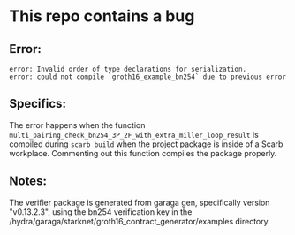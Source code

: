 # This repo contains a bug

## Error:
```
error: Invalid order of type declarations for serialization.
error: could not compile `groth16_example_bn254` due to previous error
```

## Specifics:
The error happens when the function ```multi_pairing_check_bn254_3P_2F_with_extra_miller_loop_result``` is compiled during ```scarb build``` when the project package is inside of a Scarb workplace. Commenting out this function compiles the package properly.

## Notes:
The verifier package is generated from garaga gen, specifically version "v0.13.2.3", using the bn254 verification key in the /hydra/garaga/starknet/groth16_contract_generator/examples directory. 
